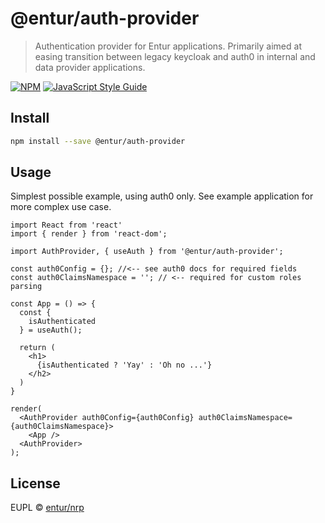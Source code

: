 # @entur/auth-provider

> Authentication provider for Entur applications. Primarily aimed at easing transition between legacy keycloak and auth0 in internal and data provider applications.

[![NPM](https://img.shields.io/npm/v/@entur/frontend-auth-common.svg)](https://www.npmjs.com/package/@entur/frontend-auth-common) [![JavaScript Style Guide](https://img.shields.io/badge/code_style-standard-brightgreen.svg)](https://standardjs.com)

## Install

```bash
npm install --save @entur/auth-provider
```

## Usage

Simplest possible example, using auth0 only. See example application for more complex use case.

```tsx
import React from 'react'
import { render } from 'react-dom';

import AuthProvider, { useAuth } from '@entur/auth-provider';

const auth0Config = {}; //<-- see auth0 docs for required fields
const auth0ClaimsNamespace = ''; // <-- required for custom roles parsing

const App = () => {
  const {
    isAuthenticated
  } = useAuth();

  return (
    <h1>
      {isAuthenticated ? 'Yay' : 'Oh no ...'}
    </h2>
  )
}

render(
  <AuthProvider auth0Config={auth0Config} auth0ClaimsNamespace={auth0ClaimsNamespace}>
    <App />
  <AuthProvider>
);
```

## License

EUPL © [entur/nrp](https://github.com/entur/nrp)
